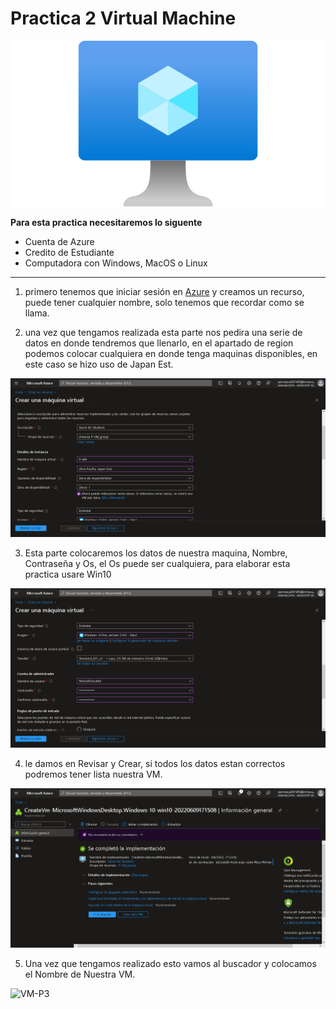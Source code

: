 # Practica 2 Virtual Machine

![](IMG\VM.png)

**Para esta practica necesitaremos lo siguente**

- Cuenta de Azure
- Credito de Estudiante
- Computadora con Windows, MacOS o Linux

-----------------------------------------------------------------------------------

1. primero tenemos que iniciar sesión en [Azure](portal.azure.com) y creamos un recurso, puede tener cualquier nombre, solo tenemos que recordar como se llama.


2. una vez que tengamos realizada esta parte nos pedira una serie de datos en donde tendremos que llenarlo, en el apartado de region podemos colocar cualquiera en donde tenga maquinas disponibles, en este caso se hizo uso de Japan Est.

![VM-P](IMG\VM-P.png)

3. Esta parte colocaremos los datos de nuestra maquina, Nombre, Contraseña y Os, el Os puede ser cualquiera, para elaborar esta practica usare Win10

![VM-P1](IMG\VM-P1.png)

4. le damos en Revisar y Crear, si todos los datos estan correctos podremos tener lista nuestra VM.

![VM-P2](IMG\VM-P2.png)

5. Una vez que tengamos realizado esto vamos al buscador y colocamos el Nombre de Nuestra VM.

![VM-P3](\IMG\VM-P3.png)


